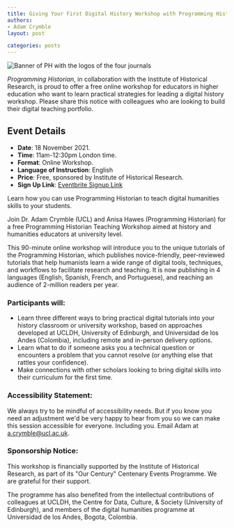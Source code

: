 ```yaml
---
title: Giving Your First Digital History Workshop with Programming Historian
authors: 
- Adam Crymble
layout: post

categories: posts
---
```


<img src="/images/blog/ph-banner-4lang.png" alt="Banner of PH with the logos of the four journals" title="Programming Historian"/>  

*Programming Historian*, in collaboration with the Institute of Historical Research, is proud to offer a free online workshop for educators in higher education who want to learn practical strategies for leading a digital history workshop. Please share this notice with colleagues who are looking to build their digital teaching portfolio.

## Event Details

* **Date**: 18 November 2021. 
* **Time**: 11am-12:30pm London time.
* **Format**: Online Workshop.
* **Language of Instruction**: English
* **Price**: Free, sponsored by Institute of Historical Research.
* **Sign Up Link**: [Eventbrite Signup Link](https://www.eventbrite.co.uk/e/training-the-teacher-giving-your-first-digital-history-workshop-tickets-175644646867)

Learn how you can use Programming Historian to teach digital humanities skills to your students.

Join Dr. Adam Crymble (UCL) and Anisa Hawes (Programming Historian) for a free Programming Historian Teaching Workshop aimed at history and humanities educators at university level.

This 90-minute online workshop will introduce you to the unique tutorials of the Programming Historian, which publishes novice-friendly, peer-reviewed tutorials that help humanists learn a wide range of digital tools, techniques, and workflows to facilitate research and teaching. It is now publishing in 4 languages (English, Spanish, French, and Portuguese), and reaching an audience of 2-million readers per year.

### Participants will:
* Learn three different ways to bring practical digital tutorials into your history classroom or university workshop, based on approaches developed at UCLDH, University of Edinburgh, and Universidad de los Andes (Colombia), including remote and in-person delivery options.
* Learn what to do if someone asks you a technical question or encounters a problem that you cannot resolve (or anything else that rattles your confidence).
* Make connections with other scholars looking to bring digital skills into their curriculum for the first time.


### Accessibility Statement: 

We always try to be mindful of accessibility needs. But if you know you need an adjustment we'd be very happy to hear from you so we can make this session accessible for everyone. Including you. Email Adam at a.crymble@ucl.ac.uk.

### Sponsorship Notice:

This workshop is financially supported by the Institute of Historical Research, as part of its "Our Century" Centenary Events Programme. We are grateful for their support. 

The programme has also benefited from the intellectual contributions of colleagues at UCLDH, the Centre for Data, Culture, & Society (University of Edinburgh), and members of the digital humanities programme at Universidad de los Andes, Bogota, Colombia.
